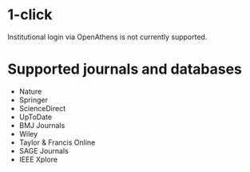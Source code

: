 # 1-click
Institutional login via OpenAthens is not currently supported.


# Supported journals and databases
* Nature 
* Springer
* ScienceDirect
* UpToDate
* BMJ Journals
* Wiley 
* Taylor & Francis Online
* SAGE Journals
* IEEE Xplore

